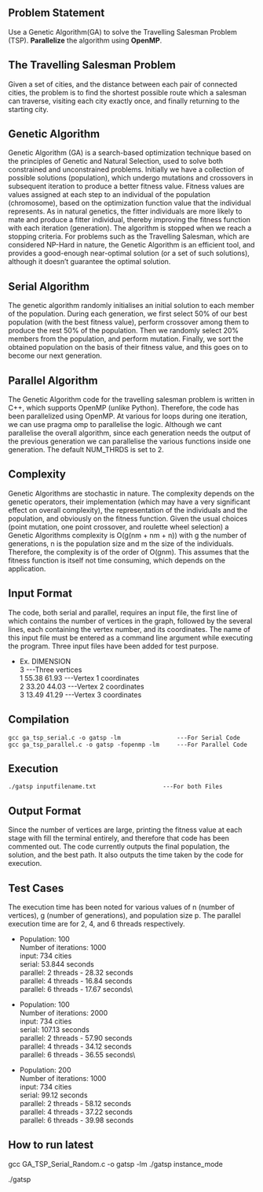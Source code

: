 ## Problem Statement
Use a Genetic Algorithm(GA) to solve the Travelling Salesman Problem (TSP). **Parallelize** the algorithm using **OpenMP**.

## The Travelling Salesman Problem
Given a set of cities, and the distance between each pair of connected cities, the problem is to find the shortest possible route which a salesman can traverse, visiting each city exactly once, and finally returning to the starting city.

## Genetic Algorithm
Genetic Algorithm (GA) is a search-based optimization technique based on the principles of Genetic and Natural Selection, used to solve both constrained and unconstrained problems. Initially we have a collection of possible solutions (population), which undergo mutations and crossovers in subsequent iteration to produce a better fitness value. Fitness values are values assigned at each step to an individual of the population (chromosome), based on the optimization function value that the individual represents. As in natural genetics, the fitter individuals are more likely to mate and produce a fitter individual, thereby improving the fitness function with each iteration (generation). The algorithm is stopped when we reach a stopping criteria. For problems such as the Travelling Salesman, which are considered NP-Hard in nature, the Genetic Algorithm is an efficient tool, and provides a good-enough near-optimal solution (or a set of such solutions), although it doesn’t guarantee the optimal solution.

## Serial Algorithm
The genetic algorithm randomly initialises an initial solution to each member of the population. During each generation, we first select 50% of our best population (with the best fitness value), perform crossover among them to produce the rest 50% of the population. Then we randomly select 20% members from the population, and perform mutation. Finally, we sort the obtained population on the basis of their fitness value, and this goes on to become our next generation.

## Parallel Algorithm
The Genetic Algorithm code for the travelling salesman problem is written in C++, which supports OpenMP (unlike Python). Therefore, the code has been parallelized using OpenMP. At various for loops during one iteration, we can use pragma omp to parallelise the logic. Although we cant parallelise the overall algorithm, since each generation needs the output of the previous generation we can parallelise the various functions inside one generation. The default NUM_THRDS is set to 2.

## Complexity
Genetic Algorithms are stochastic in nature. The complexity depends on the genetic operators, their implementation (which may have a very significant effect on overall complexity), the representation of the individuals and the population, and obviously on the fitness function. Given the usual choices (point mutation, one point crossover, and roulette wheel selection) a Genetic Algorithms complexity is O(g(nm + nm + n)) with g the number of generations, n is the population size and m the size of the individuals. Therefore, the complexity is of the order of O(gnm). This assumes that the fitness function is itself not time consuming, which depends on the application.

## Input Format
The code, both serial and parallel, requires an input file, the first line of which contains the number of vertices in the graph, followed by the several lines, each containing the vertex number, and its coordinates. The name of this input file must be entered as a command line argument while executing the program. Three input files have been added for test purpose.

- Ex. 	DIMENSION\
    3					            ---Three vertices\
    1 55.38 61.93					---Vertex 1 coordinates \
    2 33.20 44.03					---Vertex 2 coordinates \
    3 13.49 41.29					---Vertex 3 coordinates 

## Compilation
```
gcc ga_tsp_serial.c -o gatsp -lm				---For Serial Code
gcc ga_tsp_parallel.c -o gatsp -fopenmp -lm		---For Parallel Code
```

## Execution
```
./gatsp inputfilename.txt					---For both Files
```

## Output Format
Since the number of vertices are large, printing the fitness value at each stage with fill the terminal entirely, and therefore that code has been commented out. The code currently outputs the final population, the solution, and the best path. It also outputs the time taken by the code for execution.
 
## Test Cases
The execution time has been noted for various values of n (number of vertices), g (number of generations), and population size p. The parallel execution time are for 2, 4, and 6 threads respectively.


-   Population: 100\
    Number of iterations: 1000\
    input: 734 cities\
    serial: 53.844 seconds\
    parallel: 2 threads - 28.32 seconds\
    parallel: 4 threads - 16.84 seconds\
    parallel: 6 threads - 17.67 seconds\

-   Population: 100\
    Number of iterations: 2000\
    input: 734 cities\
    serial: 107.13 seconds\
    parallel: 2 threads - 57.90 seconds\
    parallel: 4 threads - 34.12 seconds\
    parallel: 6 threads - 36.55 seconds\

-   Population: 200\
    Number of iterations: 1000\
    input: 734 cities\
    serial: 99.12 seconds\
    parallel: 2 threads - 58.12 seconds\
    parallel: 4 threads - 37.22 seconds\
    parallel: 6 threads - 39.98 seconds

## How to run latest
gcc GA_TSP_Serial_Random.c -o gatsp -lm
./gatsp instance_mode

./gatsp